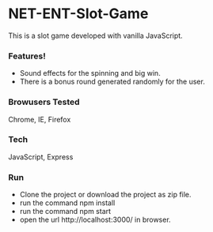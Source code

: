 # NET-ENT-Slot-Game


This is a slot game developed with vanilla JavaScript.

### Features!
  - Sound effects for the spinning and big win.
  - There is a bonus round generated randomly for the user.

### Browusers Tested
Chrome, IE, Firefox

### Tech
JavaScript, Express

### Run
 - Clone the project or download the project as zip file.
 - run the command npm install 
 - run the command npm start
 - open the url  http://localhost:3000/ in browser.
